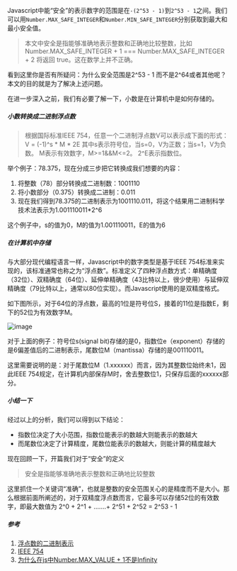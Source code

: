 Javascript中能“安全”的表示数字的范围是在`-(2^53 - 1)`到`2^53 - 1`之间。我们可以用`Number.MAX_SAFE_INTEGER`和`Number.MIN_SAFE_INTEGER`分别获取到最大和最小安全值。

> 本文中安全是指能够准确地表示整数和正确地比较整数，比如 Number.MAX_SAFE_INTEGER + 1 === Number.MAX_SAFE_INTEGER + 2 将返回 true。这在数学上并不正确。

看到这里你是否有所疑问：为什么安全范围是2^53 - 1 而不是2^64或者其他呢？本文的目的就是为了解决上述问题。

在进一步深入之前，我们有必要了解一下，小数是在计算机中是如何存储的。

##### 小数转换成二进制浮点数

> 根据国际标准IEEE 754，任意一个二进制浮点数V可以表示成下面的形式：V = (-1)^s * M * 2E 
> 其中s表示符号位，当s=0，V为正数；当s=1，V为负数。
> M表示有效数字，M>=1&&M<=2。
> 2^E表示指数位。

举个例子：78.375，现在分成三步把它转换成我们想要的内容：

1. 将整数（78）部分转换成二进制数：1001110
2. 将小数部分（0.375）转换成二进制：0.011
3. 现在我们得到78.375的二进制表示为1001110.011，将这个结果用二进制科学技术法表示为1.001110011*2^6 

这个例子中，s的值为0，M的值为1.001110011，E的值为6

##### 在计算机中存储

与大部分现代编程语言一样，Javascript中的数字类型是基于IEEE 754标准来实现的，该标准通常也称之为“浮点数”。标准定义了四种浮点数方式：单精确度（32位）、双精确度（64位）、延伸单精确度（43比特以上，很少使用）与延伸双精确度（79比特以上，通常以80位实现）。而Javascript使用的是双精度格式。

如下图所示，对于64位的浮点数，最高的1位是符号位S，接着的11位是指数E，剩下的52位为有效数字M。

![image](https://note.youdao.com/yws/api/personal/file/5FD1297A180F48ED9A269861D2F0518F?method=download&shareKey=0c373607efb7333341075bd280e90340)

对于上面的例子：符号位s(signal bit)存储的是0，指数位e（exponent）存储的是6偏差值后的二进制表示，尾数位M（mantissa）存储的是001110011。

这里需要说明的是：对于尾数位M（1.xxxxxx）而言，因为其整数位始终未1，因此IEEE 754规定，在计算机内部保存M时，舍去整数位1，只保存后面的xxxxxx部分。

##### 小结一下

经过以上的分析，我们可以得到以下结论：

- 指数位决定了大小范围，指数位能表示的数越大则能表示的数越大
- 而尾数位决定了计算精度，尾数位能表示的数越大，则能计算的精度越大

现在回顾一下，开篇我们对于“安全”的定义

> 安全是指能够准确地表示整数和正确地比较整数

这里抓住一个关键词“准确”，也就是整数的安全范围关心的是精度而不是大小。那么根据前面所阐述的，对于双精度浮点数而言，它最多可以存储52位的有效数字，即最大数值为
2^0 + 2^1 + .......+ 2^51 + 2^52 = 2^53 - 1 

##### 参考

1. [浮点数的二进制表示](http://www.ruanyifeng.com/blog/2010/06/ieee_floating-point_representation.html)
2. [IEEE 754](https://zh.wikipedia.org/wiki/IEEE_754#64%E4%BD%8D%E9%9B%99%E7%B2%BE%E5%BA%A6)
3. [为什么在js中Number.MAX_VALUE + 1不是Infinity](https://www.zhihu.com/question/24423421)




